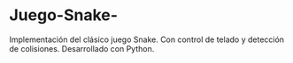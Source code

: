 # Juego-Snake-
Implementación del clásico juego Snake. 
Con control de telado y detección de colisiones.
Desarrollado con Python. 
